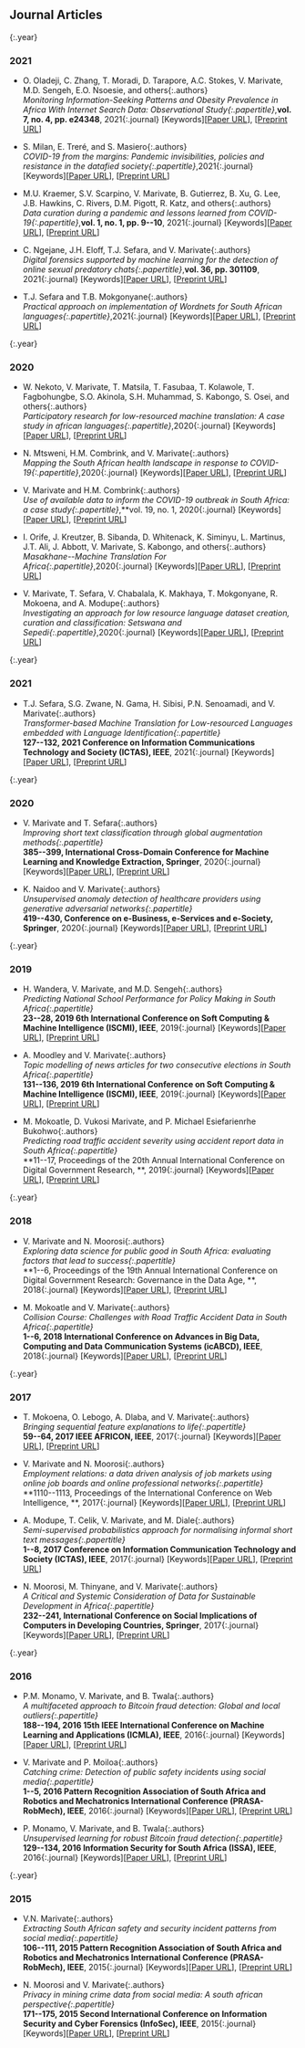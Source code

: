 Journal Articles
---

{:.year}
### 2021

* O. Oladeji, C. Zhang, T. Moradi, D. Tarapore, A.C. Stokes, V. Marivate, M.D. Sengeh, E.O. Nsoesie, and  others{:.authors}  
*Monitoring Information-Seeking Patterns and Obesity Prevalence in Africa With Internet Search Data: Observational Study{:.papertitle}*,**vol. 7, no. 4, pp. e24348**, 2021{:.journal} [Keywords][[Paper URL]()], [[Preprint URL]()]

* S. Milan, E. Treré, and S. Masiero{:.authors}  
*COVID-19 from the margins: Pandemic invisibilities, policies and resistance in the datafied society{:.papertitle}*,2021{:.journal} [Keywords][[Paper URL]()], [[Preprint URL]()]

* M.U. Kraemer, S.V. Scarpino, V. Marivate, B. Gutierrez, B. Xu, G. Lee, J.B. Hawkins, C. Rivers, D.M. Pigott, R. Katz, and  others{:.authors}  
*Data curation during a pandemic and lessons learned from COVID-19{:.papertitle}*,**vol. 1, no. 1, pp. 9--10**, 2021{:.journal} [Keywords][[Paper URL]()], [[Preprint URL]()]

* C. Ngejane, J.H. Eloff, T.J. Sefara, and V. Marivate{:.authors}  
*Digital forensics supported by machine learning for the detection of online sexual predatory chats{:.papertitle}*,**vol. 36, pp. 301109**, 2021{:.journal} [Keywords][[Paper URL]()], [[Preprint URL]()]

* T.J. Sefara and T.B. Mokgonyane{:.authors}  
*Practical approach on implementation of Wordnets for South African languages{:.papertitle}*,2021{:.journal} [Keywords][[Paper URL]()], [[Preprint URL]()]

{:.year}
### 2020

* W. Nekoto, V. Marivate, T. Matsila, T. Fasubaa, T. Kolawole, T. Fagbohungbe, S.O. Akinola, S.H. Muhammad, S. Kabongo, S. Osei, and  others{:.authors}  
*Participatory research for low-resourced machine translation: A case study in african languages{:.papertitle}*,2020{:.journal} [Keywords][[Paper URL]()], [[Preprint URL]()]

* N. Mtsweni, H.M. Combrink, and V. Marivate{:.authors}  
*Mapping the South African health landscape in response to COVID-19{:.papertitle}*,2020{:.journal} [Keywords][[Paper URL]()], [[Preprint URL]()]

* V. Marivate and H.M. Combrink{:.authors}  
*Use of available data to inform the COVID-19 outbreak in South Africa: a case study{:.papertitle}*,**vol. 19, no. 1, 2020{:.journal} [Keywords][[Paper URL]()], [[Preprint URL]()]

* I. Orife, J. Kreutzer, B. Sibanda, D. Whitenack, K. Siminyu, L. Martinus, J.T. Ali, J. Abbott, V. Marivate, S. Kabongo, and  others{:.authors}  
*Masakhane--Machine Translation For Africa{:.papertitle}*,2020{:.journal} [Keywords][[Paper URL]()], [[Preprint URL]()]

* V. Marivate, T. Sefara, V. Chabalala, K. Makhaya, T. Mokgonyane, R. Mokoena, and A. Modupe{:.authors}  
*Investigating an approach for low resource language dataset creation, curation and classification: Setswana and Sepedi{:.papertitle}*,2020{:.journal} [Keywords][[Paper URL]()], [[Preprint URL]()]

{:.year}
### 2021

* T.J. Sefara, S.G. Zwane, N. Gama, H. Sibisi, P.N. Senoamadi, and V. Marivate{:.authors}  
*Transformer-based Machine Translation for Low-resourced Languages embedded with Language Identification{:.papertitle}*  
**127--132, 2021 Conference on Information Communications Technology and Society (ICTAS), IEEE**, 2021{:.journal}  [Keywords][[Paper URL]()], [[Preprint URL]()]

{:.year}
### 2020

* V. Marivate and T. Sefara{:.authors}  
*Improving short text classification through global augmentation methods{:.papertitle}*  
**385--399, International Cross-Domain Conference for Machine Learning and Knowledge Extraction, Springer**, 2020{:.journal}  [Keywords][[Paper URL]()], [[Preprint URL]()]

* K. Naidoo and V. Marivate{:.authors}  
*Unsupervised anomaly detection of healthcare providers using generative adversarial networks{:.papertitle}*  
**419--430, Conference on e-Business, e-Services and e-Society, Springer**, 2020{:.journal}  [Keywords][[Paper URL]()], [[Preprint URL]()]

{:.year}
### 2019

* H. Wandera, V. Marivate, and M.D. Sengeh{:.authors}  
*Predicting National School Performance for Policy Making in South Africa{:.papertitle}*  
**23--28, 2019 6th International Conference on Soft Computing & Machine Intelligence (ISCMI), IEEE**, 2019{:.journal}  [Keywords][[Paper URL]()], [[Preprint URL]()]

* A. Moodley and V. Marivate{:.authors}  
*Topic modelling of news articles for two consecutive elections in South Africa{:.papertitle}*  
**131--136, 2019 6th International Conference on Soft Computing & Machine Intelligence (ISCMI), IEEE**, 2019{:.journal}  [Keywords][[Paper URL]()], [[Preprint URL]()]

* M. Mokoatle, D. Vukosi Marivate, and P. Michael Esiefarienrhe Bukohwo{:.authors}  
*Predicting road traffic accident severity using accident report data in South Africa{:.papertitle}*  
**11--17, Proceedings of the 20th Annual International Conference on Digital Government Research, **, 2019{:.journal}  [Keywords][[Paper URL]()], [[Preprint URL]()]

{:.year}
### 2018

* V. Marivate and N. Moorosi{:.authors}  
*Exploring data science for public good in South Africa: evaluating factors that lead to success{:.papertitle}*  
**1--6, Proceedings of the 19th Annual International Conference on Digital Government Research: Governance in the Data Age, **, 2018{:.journal}  [Keywords][[Paper URL]()], [[Preprint URL]()]

* M. Mokoatle and V. Marivate{:.authors}  
*Collision Course: Challenges with Road Traffic Accident Data in South Africa{:.papertitle}*  
**1--6, 2018 International Conference on Advances in Big Data, Computing and Data Communication Systems (icABCD), IEEE**, 2018{:.journal}  [Keywords][[Paper URL]()], [[Preprint URL]()]

{:.year}
### 2017

* T. Mokoena, O. Lebogo, A. Dlaba, and V. Marivate{:.authors}  
*Bringing sequential feature explanations to life{:.papertitle}*  
**59--64, 2017 IEEE AFRICON, IEEE**, 2017{:.journal}  [Keywords][[Paper URL]()], [[Preprint URL]()]

* V. Marivate and N. Moorosi{:.authors}  
*Employment relations: a data driven analysis of job markets using online job boards and online professional networks{:.papertitle}*  
**1110--1113, Proceedings of the International Conference on Web Intelligence, **, 2017{:.journal}  [Keywords][[Paper URL]()], [[Preprint URL]()]

* A. Modupe, T. Celik, V. Marivate, and M. Diale{:.authors}  
*Semi-supervised probabilistics approach for normalising informal short text messages{:.papertitle}*  
**1--8, 2017 Conference on Information Communication Technology and Society (ICTAS), IEEE**, 2017{:.journal}  [Keywords][[Paper URL]()], [[Preprint URL]()]

* N. Moorosi, M. Thinyane, and V. Marivate{:.authors}  
*A Critical and Systemic Consideration of Data for Sustainable Development in Africa{:.papertitle}*  
**232--241, International Conference on Social Implications of Computers in Developing Countries, Springer**, 2017{:.journal}  [Keywords][[Paper URL]()], [[Preprint URL]()]

{:.year}
### 2016

* P.M. Monamo, V. Marivate, and B. Twala{:.authors}  
*A multifaceted approach to Bitcoin fraud detection: Global and local outliers{:.papertitle}*  
**188--194, 2016 15th IEEE International Conference on Machine Learning and Applications (ICMLA), IEEE**, 2016{:.journal}  [Keywords][[Paper URL]()], [[Preprint URL]()]

* V. Marivate and P. Moiloa{:.authors}  
*Catching crime: Detection of public safety incidents using social media{:.papertitle}*  
**1--5, 2016 Pattern Recognition Association of South Africa and Robotics and Mechatronics International Conference (PRASA-RobMech), IEEE**, 2016{:.journal}  [Keywords][[Paper URL]()], [[Preprint URL]()]

* P. Monamo, V. Marivate, and B. Twala{:.authors}  
*Unsupervised learning for robust Bitcoin fraud detection{:.papertitle}*  
**129--134, 2016 Information Security for South Africa (ISSA), IEEE**, 2016{:.journal}  [Keywords][[Paper URL]()], [[Preprint URL]()]

{:.year}
### 2015

* V.N. Marivate{:.authors}  
*Extracting South African safety and security incident patterns from social media{:.papertitle}*  
**106--111, 2015 Pattern Recognition Association of South Africa and Robotics and Mechatronics International Conference (PRASA-RobMech), IEEE**, 2015{:.journal}  [Keywords][[Paper URL]()], [[Preprint URL]()]

* N. Moorosi and V. Marivate{:.authors}  
*Privacy in mining crime data from social media: A south african perspective{:.papertitle}*  
**171--175, 2015 Second International Conference on Information Security and Cyber Forensics (InfoSec), IEEE**, 2015{:.journal}  [Keywords][[Paper URL]()], [[Preprint URL]()]
